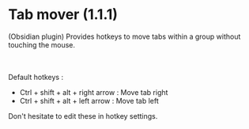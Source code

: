 # Tab mover (1.1.1)

(Obsidian plugin) Provides hotkeys to move tabs within a group without touching the mouse.
<br>
<br>
<br>

 Default hotkeys :
- Ctrl + shift + alt + right arrow : Move tab right<br>
- Ctrl + shift + alt + left arrow : Move tab left<br>

Don't hesitate to edit these in hotkey settings.